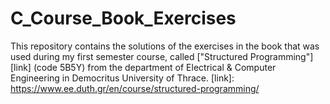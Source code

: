 # C_Course_Book_Exercises
This repository contains the solutions of the exercises in the book that was used during my first semester course, called ["Structured Programming"] [link] (code 5B5Y) from the department of Electrical &amp; Computer Engineering in Democritus University of Thrace.
[link]: https://www.ee.duth.gr/en/course/structured-programming/
